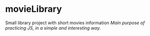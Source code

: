 # movieLibrary
Small library project with short movies information
_Main purpose of practicing JS, in a simple and interesting way._
